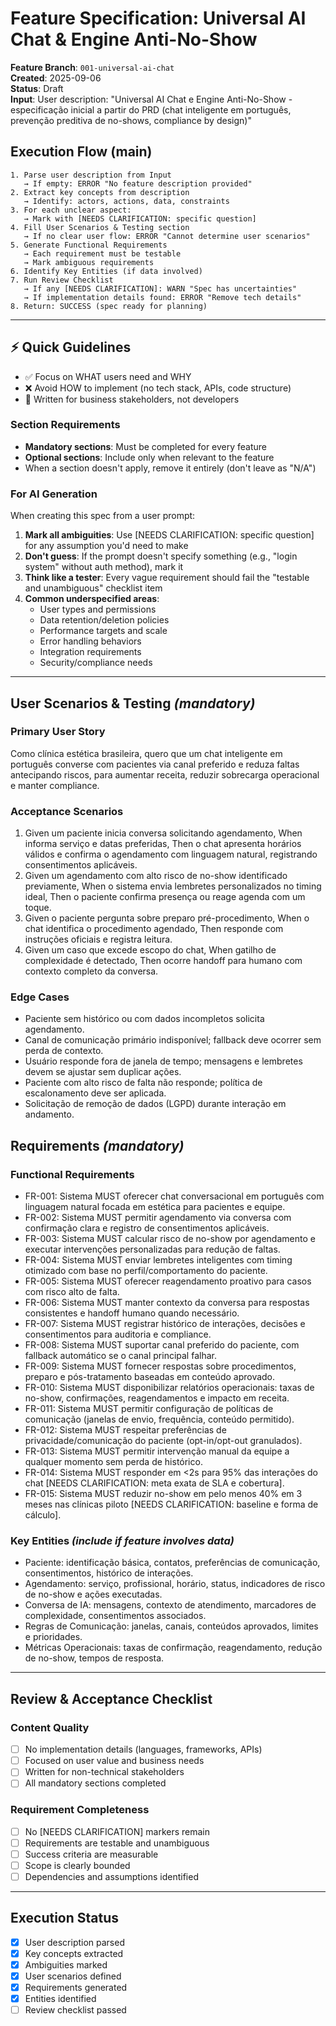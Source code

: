 # Feature Specification: Universal AI Chat & Engine Anti-No-Show

**Feature Branch**: `001-universal-ai-chat`\
**Created**: 2025-09-06\
**Status**: Draft\
**Input**: User description: "Universal AI Chat e Engine Anti-No-Show - especificação inicial a partir do PRD (chat inteligente em português, prevenção preditiva de no-shows, compliance by design)"

## Execution Flow (main)

```
1. Parse user description from Input
   → If empty: ERROR "No feature description provided"
2. Extract key concepts from description
   → Identify: actors, actions, data, constraints
3. For each unclear aspect:
   → Mark with [NEEDS CLARIFICATION: specific question]
4. Fill User Scenarios & Testing section
   → If no clear user flow: ERROR "Cannot determine user scenarios"
5. Generate Functional Requirements
   → Each requirement must be testable
   → Mark ambiguous requirements
6. Identify Key Entities (if data involved)
7. Run Review Checklist
   → If any [NEEDS CLARIFICATION]: WARN "Spec has uncertainties"
   → If implementation details found: ERROR "Remove tech details"
8. Return: SUCCESS (spec ready for planning)
```

---

## ⚡ Quick Guidelines

- ✅ Focus on WHAT users need and WHY
- ❌ Avoid HOW to implement (no tech stack, APIs, code structure)
- 👥 Written for business stakeholders, not developers

### Section Requirements

- **Mandatory sections**: Must be completed for every feature
- **Optional sections**: Include only when relevant to the feature
- When a section doesn't apply, remove it entirely (don't leave as "N/A")

### For AI Generation

When creating this spec from a user prompt:

1. **Mark all ambiguities**: Use [NEEDS CLARIFICATION: specific question] for any assumption you'd need to make
2. **Don't guess**: If the prompt doesn't specify something (e.g., "login system" without auth method), mark it
3. **Think like a tester**: Every vague requirement should fail the "testable and unambiguous" checklist item
4. **Common underspecified areas**:
   - User types and permissions
   - Data retention/deletion policies
   - Performance targets and scale
   - Error handling behaviors
   - Integration requirements
   - Security/compliance needs
---

## User Scenarios & Testing _(mandatory)_

### Primary User Story

Como clínica estética brasileira, quero que um chat inteligente em português converse com pacientes via canal preferido e reduza faltas antecipando riscos, para aumentar receita, reduzir sobrecarga operacional e manter compliance.

### Acceptance Scenarios

1. Given um paciente inicia conversa solicitando agendamento, When informa serviço e datas preferidas, Then o chat apresenta horários válidos e confirma o agendamento com linguagem natural, registrando consentimentos aplicáveis.
2. Given um agendamento com alto risco de no-show identificado previamente, When o sistema envia lembretes personalizados no timing ideal, Then o paciente confirma presença ou reage agenda com um toque.
3. Given o paciente pergunta sobre preparo pré-procedimento, When o chat identifica o procedimento agendado, Then responde com instruções oficiais e registra leitura.
4. Given um caso que excede escopo do chat, When gatilho de complexidade é detectado, Then ocorre handoff para humano com contexto completo da conversa.

### Edge Cases

- Paciente sem histórico ou com dados incompletos solicita agendamento.
- Canal de comunicação primário indisponível; fallback deve ocorrer sem perda de contexto.
- Usuário responde fora de janela de tempo; mensagens e lembretes devem se ajustar sem duplicar ações.
- Paciente com alto risco de falta não responde; política de escalonamento deve ser aplicada.
- Solicitação de remoção de dados (LGPD) durante interação em andamento.

## Requirements _(mandatory)_

### Functional Requirements

- FR-001: Sistema MUST oferecer chat conversacional em português com linguagem natural focada em estética para pacientes e equipe.
- FR-002: Sistema MUST permitir agendamento via conversa com confirmação clara e registro de consentimentos aplicáveis.
- FR-003: Sistema MUST calcular risco de no-show por agendamento e executar intervenções personalizadas para redução de faltas.
- FR-004: Sistema MUST enviar lembretes inteligentes com timing otimizado com base no perfil/comportamento do paciente.
- FR-005: Sistema MUST oferecer reagendamento proativo para casos com risco alto de falta.
- FR-006: Sistema MUST manter contexto da conversa para respostas consistentes e handoff humano quando necessário.
- FR-007: Sistema MUST registrar histórico de interações, decisões e consentimentos para auditoria e compliance.
- FR-008: Sistema MUST suportar canal preferido do paciente, com fallback automático se o canal principal falhar.
- FR-009: Sistema MUST fornecer respostas sobre procedimentos, preparo e pós-tratamento baseadas em conteúdo aprovado.
- FR-010: Sistema MUST disponibilizar relatórios operacionais: taxas de no-show, confirmações, reagendamentos e impacto em receita.
- FR-011: Sistema MUST permitir configuração de políticas de comunicação (janelas de envio, frequência, conteúdo permitido).
- FR-012: Sistema MUST respeitar preferências de privacidade/comunicação do paciente (opt-in/opt-out granulados).
- FR-013: Sistema MUST permitir intervenção manual da equipe a qualquer momento sem perda de histórico.
- FR-014: Sistema MUST responder em <2s para 95% das interações do chat [NEEDS CLARIFICATION: meta exata de SLA e cobertura].
- FR-015: Sistema MUST reduzir no-show em pelo menos 40% em 3 meses nas clínicas piloto [NEEDS CLARIFICATION: baseline e forma de cálculo].

### Key Entities _(include if feature involves data)_

- Paciente: identificação básica, contatos, preferências de comunicação, consentimentos, histórico de interações.
- Agendamento: serviço, profissional, horário, status, indicadores de risco de no-show e ações executadas.
- Conversa de IA: mensagens, contexto de atendimento, marcadores de complexidade, consentimentos associados.
- Regras de Comunicação: janelas, canais, conteúdos aprovados, limites e prioridades.
- Métricas Operacionais: taxas de confirmação, reagendamento, redução de no-show, tempos de resposta.

---

## Review & Acceptance Checklist

### Content Quality

- [ ] No implementation details (languages, frameworks, APIs)
- [ ] Focused on user value and business needs
- [ ] Written for non-technical stakeholders
- [ ] All mandatory sections completed

### Requirement Completeness

- [ ] No [NEEDS CLARIFICATION] markers remain
- [ ] Requirements are testable and unambiguous
- [ ] Success criteria are measurable
- [ ] Scope is clearly bounded
- [ ] Dependencies and assumptions identified

---

## Execution Status

- [x] User description parsed
- [x] Key concepts extracted
- [x] Ambiguities marked
- [x] User scenarios defined
- [x] Requirements generated
- [x] Entities identified
- [ ] Review checklist passed
